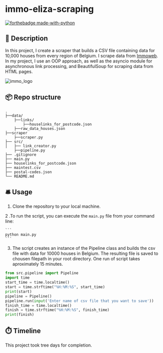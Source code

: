 # immo-eliza-scraping
[![forthebadge made-with-python](https://ForTheBadge.com/images/badges/made-with-python.svg)](https://www.python.org/)


## 🏢 Description

In this project, I create a scraper that builds a CSV file containing data for 10,000 houses from every region of Belgium. I scrape data from [Immoweb](https://www.immoweb.be/en/). In my project, I use an OOP approach, as well as the asyncio module for asynchronous link processing, and BeautifulSoup for scraping data from HTML pages.







![immo_logo]([https://assets.immoweb.be/221/images/logos/sharing-logo.png?v=2](https://is1-ssl.mzstatic.com/image/thumb/Purple221/v4/f9/e5/3c/f9e53c99-f50b-3f13-b2b8-558d80c48783/AppIcon-0-0-1x_U007epad-0-0-0-85-220.png/1200x630wa.png))

## 📦 Repo structure

```
.
├──data/
    ├──links/
        ├──houselinks_for_postcode.json
    ├──raw_data_houses.json
├──scraper
    ├──scraper.py
├── src/
│   ├── link_creator.py 
    ├──pipeline.py
├── .gitignore
├── main.py
├── houselinks_for_postcode.json
├── maintest.csv
├── postal-codes.json
└── README.md
```

## 🛎️ Usage
1. Clone the repository to your local machine.



2 .To run the script, you can execute the `main.py` file from your command line:

    ```
    python main.py
    ```

3. The script creates an instance of the Pipeline class and builds the csv file with data for 10000 houses in Belgium.
   The resulting file is saved to chousen filepath in your root directory.
   One run of script takes aproximately 15 minutes.

```python
from src.pipeline import Pipeline
import time
start_time = time.localtime()
start = time.strftime("%H:%M:%S", start_time)
print(start)
pipeline = Pipeline()
pipeline.run(input('Enter name of csv file that you want to save'))
finish_time = time.localtime()
finish = time.strftime("%H:%M:%S", finish_time)
print(finish)
```
## ⏱️ Timeline

This project took tree days for completion.

